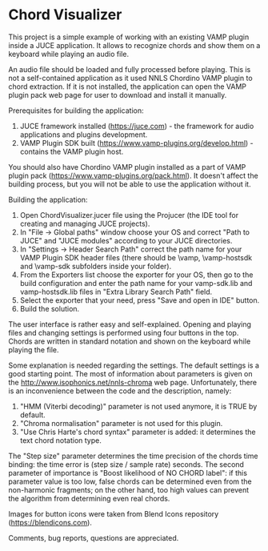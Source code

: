 # Chord Visualizer

This project is a simple example of working with an existing VAMP plugin inside a JUCE application. It allows to recognize chords and show them on a keyboard while playing an audio file. 

An audio file should be loaded and fully processed before playing. This is not a self-contained application as it used NNLS Chordino VAMP plugin to chord extraction. If it is not installed, the application can open the VAMP plugin pack web page for user to download and install it manually.

Prerequisites for building the application:
1. JUCE framework installed (https://juce.com) - the framework for audio applications and plugins development.
2. VAMP Plugin SDK built (https://www.vamp-plugins.org/develop.html) - contains the VAMP plugin host.

You should also have Chordino VAMP plugin installed as a part of VAMP plugin pack (https://www.vamp-plugins.org/pack.html). It doesn't affect the building process, but you will not be able to use the application without it.

Building the application:
1. Open ChordVisualizer.jucer file using the Projucer (the IDE tool for creating and managing JUCE projects).
2. In "File -> Global paths" window choose your OS and correct "Path to JUCE" and "JUCE modules" according to your JUCE directories.
3. In "Settings -> Header Search Path" correct the path name for your VAMP Plugin SDK header files (there should be \\vamp, \\vamp-hostsdk and \\vamp-sdk subfolders inside your folder).
4. From the Exporters list choose the exporter for your OS, then go to the build configuration and enter the path name for your vamp-sdk.lib and vamp-hostsdk.lib files in "Extra Library Search Path" field.
5. Select the exporter that your need, press "Save and open in IDE" button.
6. Build the solution.

The user interface is rather easy and self-explained. Opening and playing files and changing settings is performed using four buttons in the top. Chords are written in standard notation and shown on the keyboard while playing the file.

Some explanation is needed regarding the settings. The default settings is a good starting point. The most of information about parameters is given on the http://www.isophonics.net/nnls-chroma web page. Unfortunately, there is an inconvenience between the code and the description, namely:
1. "HMM (Viterbi decoding)" parameter is not used anymore, it is TRUE by default.
2. "Chroma normalisation" parameter is not used for this plugin.
3. "Use Chris Harte's chord syntax" parameter is added: it determines the text chord notation type.

The "Step size" parameter determines the time precision of the chords time binding: the time error is (step size / sample rate) seconds.
The second parameter of importance is "Boost likelihood of NO CHORD label": if this parameter value is too low, false chords can be determined even from the non-harmonic fragments; on the other hand, too high values can prevent the algorithm from determining even real chords.

Images for button icons were taken from Blend Icons repository (https://blendicons.com).

Comments, bug reports, questions are appreciated.